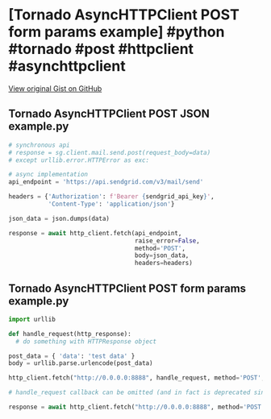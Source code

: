 # [Tornado AsyncHTTPClient POST form params example] #python #tornado #post #httpclient #asynchttpclient

[View original Gist on GitHub](https://gist.github.com/Integralist/7c4cbd811acb2d9719b5288198a1882b)

## Tornado AsyncHTTPClient POST JSON example.py

```python
# synchronous api
# response = sg.client.mail.send.post(request_body=data)
# except urllib.error.HTTPError as exc:

# async implementation
api_endpoint = 'https://api.sendgrid.com/v3/mail/send'

headers = {'Authorization': f'Bearer {sendgrid_api_key}',
           'Content-Type': 'application/json'}

json_data = json.dumps(data)

response = await http_client.fetch(api_endpoint,
                                   raise_error=False,
                                   method='POST',
                                   body=json_data,
                                   headers=headers)
```

## Tornado AsyncHTTPClient POST form params example.py

```python
import urllib

def handle_request(http_response):
  # do something with HTTPResponse object

post_data = { 'data': 'test data' }
body = urllib.parse.urlencode(post_data)

http_client.fetch("http://0.0.0.0:8888", handle_request, method='POST', headers=None, body=body)

# handle_request callback can be omitted (and in fact is deprecated since Tornado version 5.1)

response = await http_client.fetch("http://0.0.0.0:8888", method='POST', headers=None, body=body)
```

